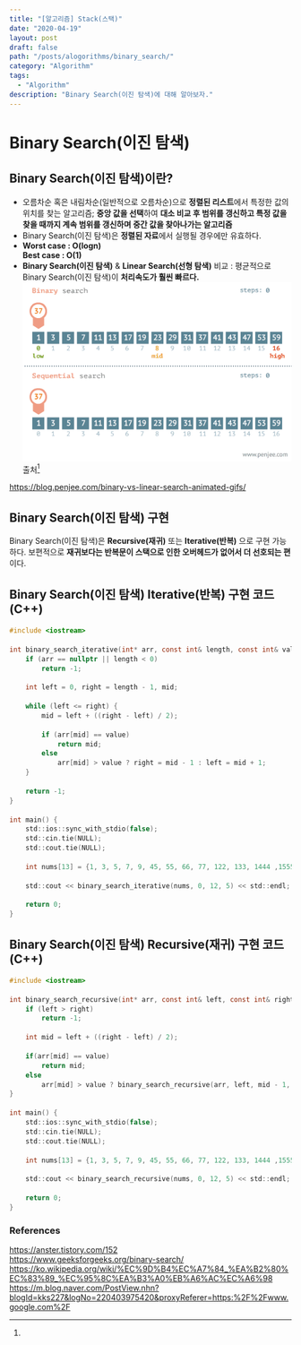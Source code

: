 ```yaml
---
title: "[알고리즘] Stack(스택)"
date: "2020-04-19"
layout: post
draft: false
path: "/posts/alogorithms/binary_search/"
category: "Algorithm"
tags:
  - "Algorithm"
description: "Binary Search(이진 탐색)에 대해 알아보자."
---
```


# Binary Search(이진 탐색)

## Binary Search(이진 탐색)이란?

 - 오름차순 혹은 내림차순(일반적으로 오름차순)으로 **정렬된 리스트**에서 특정한 값의 위치를 찾는 알고리즘; **중앙 값을 선택**하여 **대소 비교 후 범위를 갱신하고 특정 값을 찾을 때까지 계속 범위를 갱신하며 중간 값을 찾아나가는 알고리즘**
 - Binary Search(이진 탐색)은 **정렬된 자료**에서 실행될 경우에만 유효하다. 
 - **Worst case : O(logn)**  
   **Best case : O(1)**
 - **Binary Search(이진 탐색)** & **Linear Search(선형 탐색)** 비교 : 평균적으로 Binary Search(이진 탐색)이 **처리속도가 훨씬 빠르다.**  
![Binary Search(이진 탐색)](./binary_and_linear_search_animations.gif)
출처[^1]

[^1]: 
https://blog.penjee.com/binary-vs-linear-search-animated-gifs/

## Binary Search(이진 탐색) 구현
Binary Search(이진 탐색)은 **Recursive(재귀)** 또는 **Iterative(반복)** 으로 구현 가능하다. 보편적으로 **재귀보다는 반복문이 스택으로 인한 오버헤드가 없어서 더 선호되는 편**이다.


## Binary Search(이진 탐색) Iterative(반복) 구현 코드 (C++)

~~~c
#include <iostream>

int binary_search_iterative(int* arr, const int& length, const int& value) {
	if (arr == nullptr || length < 0)
		return -1;
	
	int left = 0, right = length - 1, mid;
	
	while (left <= right) {
		mid = left + ((right - left) / 2);
		
		if (arr[mid] == value)
			return mid;
		else
			arr[mid] > value ? right = mid - 1 : left = mid + 1;
	}
	
	return -1;
}

int main() {
	std::ios::sync_with_stdio(false);
	std::cin.tie(NULL); 
	std::cout.tie(NULL);
	
	int nums[13] = {1, 3, 5, 7, 9, 45, 55, 66, 77, 122, 133, 1444 ,15555};
	
	std::cout << binary_search_iterative(nums, 0, 12, 5) << std::endl;
	
	return 0;
}
~~~

## Binary Search(이진 탐색) Recursive(재귀) 구현 코드 (C++)

~~~c
#include <iostream>

int binary_search_recursive(int* arr, const int& left, const int& right, const int& value) {
	if (left > right)
		return -1;

	int mid = left + ((right - left) / 2);
	
	if(arr[mid] == value)
		return mid;
	else
		arr[mid] > value ? binary_search_recursive(arr, left, mid - 1, value) : binary_search_recursive(arr, mid + 1, left, value);
}

int main() {
	std::ios::sync_with_stdio(false);
	std::cin.tie(NULL); 
	std::cout.tie(NULL);
	
	int nums[13] = {1, 3, 5, 7, 9, 45, 55, 66, 77, 122, 133, 1444 ,15555};
	
	std::cout << binary_search_recursive(nums, 0, 12, 5) << std::endl;
	
	return 0;
}
~~~


### References  
https://anster.tistory.com/152  
https://www.geeksforgeeks.org/binary-search/  
https://ko.wikipedia.org/wiki/%EC%9D%B4%EC%A7%84_%EA%B2%80%EC%83%89_%EC%95%8C%EA%B3%A0%EB%A6%AC%EC%A6%98  
https://m.blog.naver.com/PostView.nhn?blogId=kks227&logNo=220403975420&proxyReferer=https:%2F%2Fwww.google.com%2F